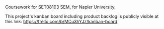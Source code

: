 Coursework for SET08103 SEM, for Napier University.

This project's kanban board including product backlog is publicly visible at this link:
https://trello.com/b/MCu3hYJz/kanban-board
